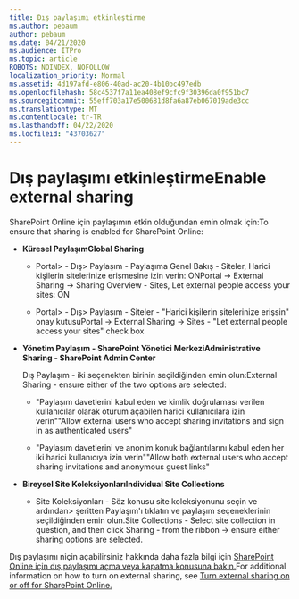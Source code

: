 ```yaml
---
title: Dış paylaşımı etkinleştirme
ms.author: pebaum
author: pebaum
ms.date: 04/21/2020
ms.audience: ITPro
ms.topic: article
ROBOTS: NOINDEX, NOFOLLOW
localization_priority: Normal
ms.assetid: 4d197afd-e806-40ad-ac20-4b10bc497edb
ms.openlocfilehash: 58c4537f7a11ea408ef9cfc9f30396da0f951bc7
ms.sourcegitcommit: 55eff703a17e500681d8fa6a87eb067019ade3cc
ms.translationtype: MT
ms.contentlocale: tr-TR
ms.lasthandoff: 04/22/2020
ms.locfileid: "43703627"
---
```

# <a name="enable-external-sharing"></a><span data-ttu-id="fe37f-102">Dış paylaşımı etkinleştirme</span><span class="sxs-lookup"><span data-stu-id="fe37f-102">Enable external sharing</span></span>

 <span data-ttu-id="fe37f-103">SharePoint Online için paylaşımın etkin olduğundan emin olmak için:</span><span class="sxs-lookup"><span data-stu-id="fe37f-103">To ensure that sharing is enabled for SharePoint Online:</span></span>
  
- <span data-ttu-id="fe37f-104">**Küresel Paylaşım**</span><span class="sxs-lookup"><span data-stu-id="fe37f-104">**Global Sharing**</span></span>
    
  - <span data-ttu-id="fe37f-105">Portal\> - Dış\> Paylaşım - Paylaşıma Genel Bakış - Siteler, Harici kişilerin sitelerinize erişmesine izin verin: ON</span><span class="sxs-lookup"><span data-stu-id="fe37f-105">Portal -\> External Sharing -\> Sharing Overview - Sites, Let external people access your sites: ON</span></span>
    
  - <span data-ttu-id="fe37f-106">Portal\> - Dış\> Paylaşım - Siteler - "Harici kişilerin sitelerinize erişsin" onay kutusu</span><span class="sxs-lookup"><span data-stu-id="fe37f-106">Portal -\> External Sharing -\> Sites - "Let external people access your sites" check box</span></span>
    
- <span data-ttu-id="fe37f-107">**Yönetim Paylaşım - SharePoint Yönetici Merkezi**</span><span class="sxs-lookup"><span data-stu-id="fe37f-107">**Administrative Sharing - SharePoint Admin Center**</span></span>
    
    <span data-ttu-id="fe37f-108">Dış Paylaşım - iki seçenekten birinin seçildiğinden emin olun:</span><span class="sxs-lookup"><span data-stu-id="fe37f-108">External Sharing - ensure either of the two options are selected:</span></span>
    
  - <span data-ttu-id="fe37f-109">"Paylaşım davetlerini kabul eden ve kimlik doğrulaması verilen kullanıcılar olarak oturum açabilen harici kullanıcılara izin verin"</span><span class="sxs-lookup"><span data-stu-id="fe37f-109">"Allow external users who accept sharing invitations and sign in as authenticated users"</span></span>
    
  - <span data-ttu-id="fe37f-110">"Paylaşım davetlerini ve anonim konuk bağlantılarını kabul eden her iki harici kullanıcıya izin verin"</span><span class="sxs-lookup"><span data-stu-id="fe37f-110">"Allow both external users who accept sharing invitations and anonymous guest links"</span></span>
    
- <span data-ttu-id="fe37f-111">**Bireysel Site Koleksiyonları**</span><span class="sxs-lookup"><span data-stu-id="fe37f-111">**Individual Site Collections**</span></span>
    
  - <span data-ttu-id="fe37f-112">Site Koleksiyonları - Söz konusu site koleksiyonunu seçin ve ardından\> şeritten Paylaşım'ı tıklatın ve paylaşım seçeneklerinin seçildiğinden emin olun.</span><span class="sxs-lookup"><span data-stu-id="fe37f-112">Site Collections - Select site collection in question, and then click Sharing - from the ribbon -\> ensure either sharing options are selected.</span></span>
    
<span data-ttu-id="fe37f-113">Dış paylaşımı niçin açabilirsiniz hakkında daha fazla bilgi için [SharePoint Online için dış paylaşımı açma veya kapatma konusuna bakın.](https://go.microsoft.com/fwlink/?linkid=2047681&amp;clcid=0x409)</span><span class="sxs-lookup"><span data-stu-id="fe37f-113">For additional information on how to turn on external sharing, see [Turn external sharing on or off for SharePoint Online.](https://go.microsoft.com/fwlink/?linkid=2047681&amp;clcid=0x409)</span></span>
  

